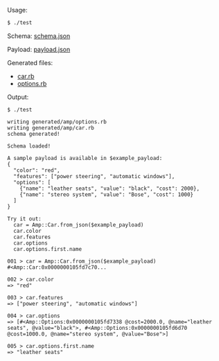 Usage:
```sh
$ ./test
```

Schema: [schema.json](schema.json)

Payload: [payload.json](payload.json)

Generated files:
- [car.rb](generated/amp/car.rb)
- [options.rb](generated/amp/options.rb)

Output:
```
$ ./test

writing generated/amp/options.rb
writing generated/amp/car.rb
schema generated!

Schema loaded!

A sample payload is available in $example_payload:
{
  "color": "red",
  "features": ["power steering", "automatic windows"],
  "options": [
    {"name": "leather seats", "value": "black", "cost": 2000},
    {"name": "stereo system", "value": "Bose", "cost": 1000}
  ]
}

Try it out:
  car = Amp::Car.from_json($example_payload)
  car.color
  car.features
  car.options
  car.options.first.name

001 > car = Amp::Car.from_json($example_payload)
#<Amp::Car:0x0000000105fd7c70...

002 > car.color
=> "red"

003 > car.features
=> ["power steering", "automatic windows"]

004 > car.options
=> [#<Amp::Options:0x0000000105fd7338 @cost=2000.0, @name="leather seats", @value="black">, #<Amp::Options:0x0000000105fd6d70 @cost=1000.0, @name="stereo system", @value="Bose">]

005 > car.options.first.name
=> "leather seats"
```
